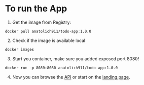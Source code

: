 # To run the App 

1. Get the image from Registry:

```
docker pull anatolich911/todo-app:1.0.0
```
2. Check if the image is available local

```
docker images
```
3. Start you container, make sure you added exposed port 8080! 
```
docker run -p 8080:8080 anatolich911/todo-app:1.0.0
```

4. Now you can browse the [API](http://localhost:8080/api/) or start on the [landing page](http://localhost:8080/).
